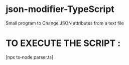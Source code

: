 # json-modifier-TypeScript
Small program to Change JSON attributes from a text file

# TO EXECUTE THE SCRIPT :
[npx ts-node parser.ts]
